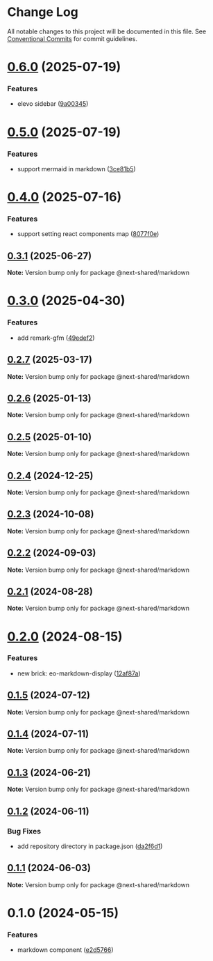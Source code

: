 # Change Log

All notable changes to this project will be documented in this file.
See [Conventional Commits](https://conventionalcommits.org) for commit guidelines.

# [0.6.0](https://github.com/easyops-cn/next-advanced-bricks/compare/@next-shared/markdown@0.5.0...@next-shared/markdown@0.6.0) (2025-07-19)


### Features

* elevo sidebar ([9a00345](https://github.com/easyops-cn/next-advanced-bricks/commit/9a0034567639ec3b5b0b7300769b2bb15f6b49a6))





# [0.5.0](https://github.com/easyops-cn/next-advanced-bricks/compare/@next-shared/markdown@0.4.0...@next-shared/markdown@0.5.0) (2025-07-19)


### Features

* support mermaid in markdown ([3ce81b5](https://github.com/easyops-cn/next-advanced-bricks/commit/3ce81b58d7d53c4301e61cf26fa8c998386eb1d0))





# [0.4.0](https://github.com/easyops-cn/next-advanced-bricks/compare/@next-shared/markdown@0.3.1...@next-shared/markdown@0.4.0) (2025-07-16)


### Features

* support setting react components map ([8077f0e](https://github.com/easyops-cn/next-advanced-bricks/commit/8077f0e7d6aed1c264c6aac7d563957178cdf051))





## [0.3.1](https://github.com/easyops-cn/next-advanced-bricks/compare/@next-shared/markdown@0.3.0...@next-shared/markdown@0.3.1) (2025-06-27)

**Note:** Version bump only for package @next-shared/markdown





# [0.3.0](https://github.com/easyops-cn/next-advanced-bricks/compare/@next-shared/markdown@0.2.7...@next-shared/markdown@0.3.0) (2025-04-30)


### Features

* add remark-gfm ([49edef2](https://github.com/easyops-cn/next-advanced-bricks/commit/49edef2ac54213084597107af1b10bfe54d513b6))





## [0.2.7](https://github.com/easyops-cn/next-advanced-bricks/compare/@next-shared/markdown@0.2.6...@next-shared/markdown@0.2.7) (2025-03-17)

**Note:** Version bump only for package @next-shared/markdown





## [0.2.6](https://github.com/easyops-cn/next-advanced-bricks/compare/@next-shared/markdown@0.2.5...@next-shared/markdown@0.2.6) (2025-01-13)

**Note:** Version bump only for package @next-shared/markdown





## [0.2.5](https://github.com/easyops-cn/next-bricks/compare/@next-shared/markdown@0.2.4...@next-shared/markdown@0.2.5) (2025-01-10)

**Note:** Version bump only for package @next-shared/markdown





## [0.2.4](https://github.com/easyops-cn/next-bricks/compare/@next-shared/markdown@0.2.3...@next-shared/markdown@0.2.4) (2024-12-25)

**Note:** Version bump only for package @next-shared/markdown





## [0.2.3](https://github.com/easyops-cn/next-bricks/compare/@next-shared/markdown@0.2.2...@next-shared/markdown@0.2.3) (2024-10-08)

**Note:** Version bump only for package @next-shared/markdown





## [0.2.2](https://github.com/easyops-cn/next-bricks/compare/@next-shared/markdown@0.2.1...@next-shared/markdown@0.2.2) (2024-09-03)

**Note:** Version bump only for package @next-shared/markdown

## [0.2.1](https://github.com/easyops-cn/next-bricks/compare/@next-shared/markdown@0.2.0...@next-shared/markdown@0.2.1) (2024-08-28)

**Note:** Version bump only for package @next-shared/markdown

# [0.2.0](https://github.com/easyops-cn/next-bricks/compare/@next-shared/markdown@0.1.5...@next-shared/markdown@0.2.0) (2024-08-15)

### Features

- new brick: eo-markdown-display ([12af87a](https://github.com/easyops-cn/next-bricks/commit/12af87ad7b6047eff8b10bbb1fac700977225239))

## [0.1.5](https://github.com/easyops-cn/next-bricks/compare/@next-shared/markdown@0.1.4...@next-shared/markdown@0.1.5) (2024-07-12)

**Note:** Version bump only for package @next-shared/markdown

## [0.1.4](https://github.com/easyops-cn/next-bricks/compare/@next-shared/markdown@0.1.3...@next-shared/markdown@0.1.4) (2024-07-11)

**Note:** Version bump only for package @next-shared/markdown

## [0.1.3](https://github.com/easyops-cn/next-bricks/compare/@next-shared/markdown@0.1.2...@next-shared/markdown@0.1.3) (2024-06-21)

**Note:** Version bump only for package @next-shared/markdown

## [0.1.2](https://github.com/easyops-cn/next-bricks/compare/@next-shared/markdown@0.1.1...@next-shared/markdown@0.1.2) (2024-06-11)

### Bug Fixes

- add repository directory in package.json ([da2f6d1](https://github.com/easyops-cn/next-bricks/commit/da2f6d11bc112d4901adc4beb744e8f5b945c01d))

## [0.1.1](https://github.com/easyops-cn/next-bricks/compare/@next-shared/markdown@0.1.0...@next-shared/markdown@0.1.1) (2024-06-03)

**Note:** Version bump only for package @next-shared/markdown

# 0.1.0 (2024-05-15)

### Features

- markdown component ([e2d5766](https://github.com/easyops-cn/next-bricks/commit/e2d576668224284f64e7ebb6a87152e92c5428a1))
